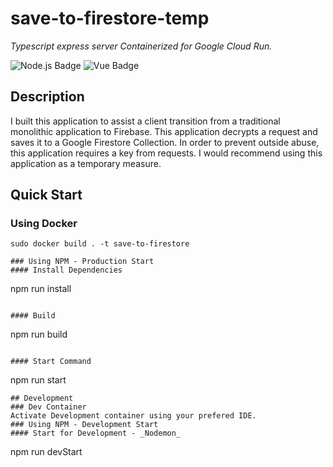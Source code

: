 # save-to-firestore-temp
_Typescript express server Containerized for Google Cloud Run._

![Node.js Badge](https://img.shields.io/badge/JavaScript-Node.js-green) ![Vue Badge](https://img.shields.io/badge/Framework-VUE-green)

## Description

I built this application to assist a client transition from a traditional monolithic application to Firebase. This application decrypts a request and saves it to a Google Firestore Collection. In order to prevent outside abuse, this application requires a key from requests. I would recommend using this application as a temporary measure.

## Quick Start
### Using Docker
```
sudo docker build . -t save-to-firestore

### Using NPM - Production Start
#### Install Dependencies
```
npm run install
```

#### Build
```
npm run build
```

#### Start Command
```
npm run start
```
## Development
### Dev Container
Activate Development container using your prefered IDE.
### Using NPM - Development Start
#### Start for Development - _Nodemon_
```
npm run devStart
```